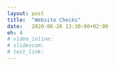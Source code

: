 ```yaml
---
layout: post
title:  "Website Checks"
date:   2020-06-26 13:30:00+02:00
eh: 4
# video_inline:
# slidescom:
# test_link:
---
```

